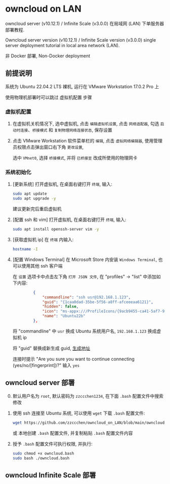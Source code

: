 # owncloud on LAN

owncloud server (v10.12.1) / Infinite Scale (v3.0.0) 在局域网 (LAN) 下单服务器部署教程.

Owncloud server version (v10.12.1) / Infinite Scale version (v3.0.0) single server deployment tutorial in local area network (LAN).

非 Docker 部署, Non-Docker deployment

## 前提说明

系统为 Ubuntu 22.04.2 LTS 裸机, 运行在 VMware Workstation 17.0.2 Pro 上

使用物理机部署时可以跳过 虚拟机配置 步骤

### 虚拟机配置

1. 在虚拟机关机情况下, 选中虚拟机, 点击 `编辑虚拟机设置`, 点击 `网络适配器`, 勾选 `启动时连接`、`桥接模式` 和 `复制物理网络连接状态`, 保存设置

2. 点击 VMware Workstation 软件菜单栏的 `编辑`, 点击 `虚拟网络编辑器`, 使用管理员权限点击弹出窗口右下角 `更改设置`,

   选中 `VMnet0`, 选择 `桥接模式`, 并将 `已桥接至` 改成所使用的物理网卡

### 系统初始化

1. [更新系统] 打开虚拟机, 在桌面右键打开 `终端`, 输入:

   ```bash
   sudo apt update
   sudo apt upgrade -y
   ```

   建议更新完后重启虚拟机

2. [配置 ssh 和 vim] 打开虚拟机, 在桌面右键打开 `终端`, 输入:

   ```bash
   sudo apt install openssh-server vim -y
   ```

3. [获取虚拟机 ip] 在 `终端` 内输入:

   ```bash
   hostname -I
   ```

4. [配置 Windows Terminal] 在 Microsoft Store 内安装 `Windows Terminal`, 也可以使用其他 ssh 客户端

   在 `设置` 选项卡中点击左下角 `打开 JSON 文件`, 在 "profiles" -> "list" 中添加如下内容:

   ```json
            {
                "commandline": "ssh usr@192.168.1.123",
                "guid": "{1caa0dad-35be-5f56-a8ff-afceeeaa6121}",
                "hidden": false,
                "icon": "ms-appx:///ProfileIcons/{9acb9455-ca41-5af7-950f-6bca1bc9722f}.png",
                "name": "Ubuntu22b"
            },
   ```

   将 "commandline" 中 `usr` 换成 Ubuntu 系统用户名, `192.168.1.123` 换成虚拟机 ip
   
   将 "guid" 替换成新生成 guid, [生成地址](https://www.iamwawa.cn/guid.html)

   连接时提示 "Are you sure you want to continue connecting (yes/no/[fingerprint])?" 输入 `yes`

## owncloud server 部署

0. 默认用户名为 `root`, 默认密码为 `zzccchen1234`, 在下面 `.bash` 配置文件中搜索修改

1. 使用 ssh 连接至 Ubuntu 系统, 可以使用 `wget` 下载 `.bash` 配置文件:
   
   ```bash
   wget https://github.com/zzccchen/owncloud_on_LAN/blob/main/owncloud_server10.bash
   ```

   或 本地创建 `.bash` 配置文件, 并复制粘贴 `.bash` 配置文件内容

2. 授予 `.bash` 配置文件可执行权限, 并执行:
   
   ```bash
   sudo chmod +x owncloud.bash
   sudo bash ./owncloud.bash
   ```

## owncloud Infinite Scale 部署
